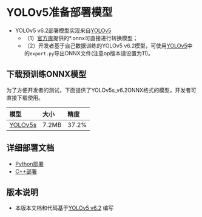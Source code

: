 # YOLOv5准备部署模型

- YOLOv5 v6.2部署模型实现来自[YOLOv5](https://github.com/ultralytics/yolov5/tree/v6.2)
    - （1）[官方库](https://github.com/ultralytics/yolov5/releases/tag/v6.2)提供的*.onnx可直接进行转换模型；
    - （2）开发者基于自己数据训练的YOLOv5 v6.2模型，可使用[YOLOv5](https://github.com/ultralytics/yolov5)中的`export.py`导出ONNX文件(注意op版本请设置为11)。



## 下载预训练ONNX模型

为了方便开发者的测试，下面提供了YOLOv5s_v6.2ONNX格式的模型，开发者可直接下载使用。

| 模型                                                                 | 大小     | 精度    |
|:-------------------------------------------------------------------|:-------|:------|
| [YOLOv5s](https://bj.bcebos.com/paddlehub/fastdeploy/yolov5s.onnx) | 7.2MB  | 37.2% |


## 详细部署文档

- [Python部署](python)
- [C++部署](cpp)

## 版本说明

- 本版本文档和代码基于[YOLOv5 v6.2](https://github.com/ultralytics/yolov5/tree/v6.0) 编写
